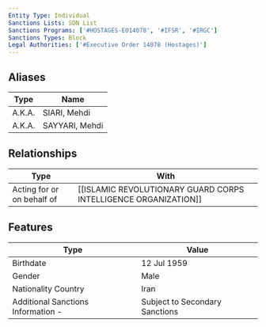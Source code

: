 ```yaml
---
Entity Type: Individual
Sanctions Lists: SDN List
Sanctions Programs: ['#HOSTAGES-EO14078', '#IFSR', '#IRGC']
Sanctions Types: Block
Legal Authorities: ['#Executive Order 14078 (Hostages)']
---
```


## Aliases
| Type  | Name      | 
|-------|-----------|
| A.K.A. | SIARI, Mehdi |
| A.K.A. | SAYYARI, Mehdi |

## Relationships
| Type  | With      | 
|-------|-----------|
| Acting for or on behalf of | [[ISLAMIC REVOLUTIONARY GUARD CORPS INTELLIGENCE ORGANIZATION]] |

## Features
| Type  | Value      |
|-------|------------|
| Birthdate | 12 Jul 1959 |
| Gender | Male |
| Nationality Country | Iran |
| Additional Sanctions Information - | Subject to Secondary Sanctions |
